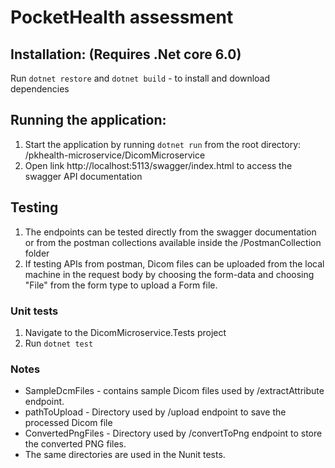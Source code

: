 # PocketHealth assessment
## Installation: (Requires .Net core 6.0)
Run `dotnet restore` and `dotnet build` - to install and download dependencies
## Running the application: 
1. Start the application by running `dotnet run` from the root directory:
 /pkhealth-microservice/DicomMicroservice
2. Open link http://localhost:5113/swagger/index.html to access the swagger API documentation
## Testing
1. The endpoints can be tested directly from the swagger documentation or from the postman collections available inside the /PostmanCollection folder
2. If testing APIs from postman, Dicom files can be uploaded from the local machine in the request body by choosing the form-data and choosing "File" from the form type to upload a Form file. 
### Unit tests
1. Navigate to the DicomMicroservice.Tests project
2. Run `dotnet test`
### Notes
- SampleDcmFiles - contains sample Dicom files used by /extractAttribute endpoint.
- pathToUpload - Directory used by /upload endpoint to save the processed Dicom file
- ConvertedPngFiles - Directory used by /convertToPng endpoint to store the converted PNG files. 
- The same directories are used in the Nunit tests.


